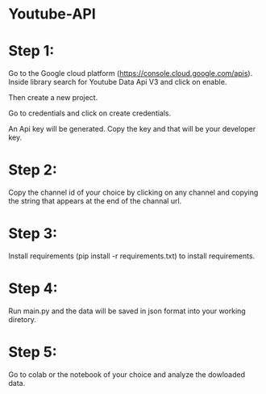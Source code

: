 # Youtube-API

# Step 1:

Go to the Google cloud platform (https://console.cloud.google.com/apis). Inside library search for Youtube Data Api V3 and click on enable.

Then create a new project.

Go to credentials and click on create credentials.

An Api key will be generated. Copy the key and that will be your developer key.


# Step 2:

Copy the channel id of your choice by clicking on any channel and copying the string that appears at the end of the channal url.


# Step 3:
 
Install requirements (pip install -r requirements.txt) to install requirements.

# Step 4:

Run main.py and the data will be saved in json format into your working diretory.

# Step 5:

Go to colab or the notebook of your choice and analyze the dowloaded data.